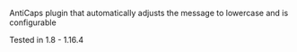 
AntiCaps plugin that automatically adjusts the message to lowercase and is configurable

Tested in 1.8 - 1.16.4
